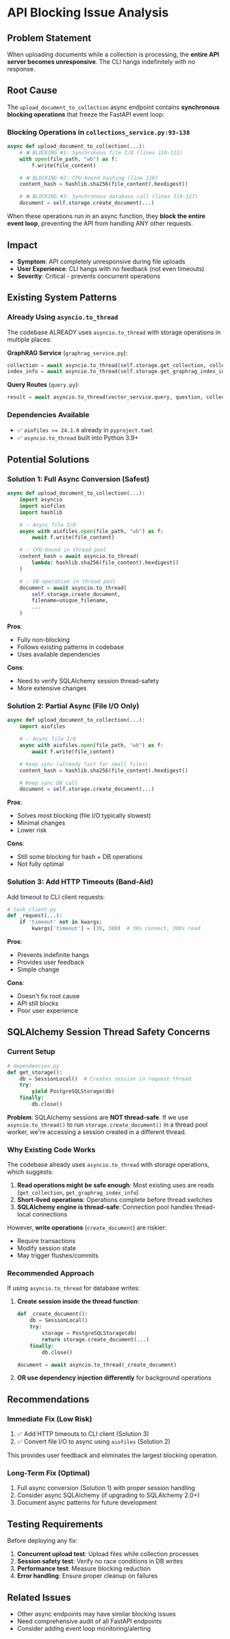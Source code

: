 # API Blocking Issue Analysis

## Problem Statement

When uploading documents while a collection is processing, the **entire API server becomes unresponsive**. The CLI hangs indefinitely with no response.

## Root Cause

The `upload_document_to_collection` async endpoint contains **synchronous blocking operations** that freeze the FastAPI event loop:

### Blocking Operations in `collections_service.py:93-138`

```python
async def upload_document_to_collection(...):
    # ❌ BLOCKING #1: Synchronous file I/O (lines 110-111)
    with open(file_path, "wb") as f:
        f.write(file_content)

    # ❌ BLOCKING #2: CPU-bound hashing (line 116)
    content_hash = hashlib.sha256(file_content).hexdigest()

    # ❌ BLOCKING #3: Synchronous database call (lines 119-127)
    document = self.storage.create_document(...)
```

When these operations run in an async function, they **block the entire event loop**, preventing the API from handling ANY other requests.

## Impact

- **Symptom**: API completely unresponsive during file uploads
- **User Experience**: CLI hangs with no feedback (not even timeouts)
- **Severity**: Critical - prevents concurrent operations

## Existing System Patterns

### Already Using `asyncio.to_thread`

The codebase ALREADY uses `asyncio.to_thread` with storage operations in multiple places:

**GraphRAG Service** (`graphrag_service.py`):
```python
collection = await asyncio.to_thread(self.storage.get_collection, collection_id)
index_info = await asyncio.to_thread(self.storage.get_graphrag_index_info, ...)
```

**Query Routes** (`query.py`):
```python
result = await asyncio.to_thread(vector_service.query, question, collection_id)
```

### Dependencies Available

- ✅ `aiofiles >= 24.1.0` already in `pyproject.toml`
- ✅ `asyncio.to_thread` built into Python 3.9+

## Potential Solutions

### Solution 1: Full Async Conversion (Safest)

```python
async def upload_document_to_collection(...):
    import asyncio
    import aiofiles
    import hashlib

    # ✅ Async file I/O
    async with aiofiles.open(file_path, "wb") as f:
        await f.write(file_content)

    # ✅ CPU-bound in thread pool
    content_hash = await asyncio.to_thread(
        lambda: hashlib.sha256(file_content).hexdigest()
    )

    # ✅ DB operation in thread pool
    document = await asyncio.to_thread(
        self.storage.create_document,
        filename=unique_filename,
        ...
    )
```

**Pros**:
- Fully non-blocking
- Follows existing patterns in codebase
- Uses available dependencies

**Cons**:
- Need to verify SQLAlchemy session thread-safety
- More extensive changes

### Solution 2: Partial Async (File I/O Only)

```python
async def upload_document_to_collection(...):
    import aiofiles

    # ✅ Async file I/O
    async with aiofiles.open(file_path, "wb") as f:
        await f.write(file_content)

    # Keep sync (already fast for small files)
    content_hash = hashlib.sha256(file_content).hexdigest()

    # Keep sync DB call
    document = self.storage.create_document(...)
```

**Pros**:
- Solves most blocking (file I/O typically slowest)
- Minimal changes
- Lower risk

**Cons**:
- Still some blocking for hash + DB operations
- Not fully optimal

### Solution 3: Add HTTP Timeouts (Band-Aid)

Add timeout to CLI client requests:

```python
# task_client.py
def _request(...):
    if 'timeout' not in kwargs:
        kwargs['timeout'] = (30, 300)  # 30s connect, 300s read
```

**Pros**:
- Prevents indefinite hangs
- Provides user feedback
- Simple change

**Cons**:
- Doesn't fix root cause
- API still blocks
- Poor user experience

## SQLAlchemy Session Thread Safety Concerns

### Current Setup

```python
# dependencies.py
def get_storage():
    db = SessionLocal()  # Creates session in request thread
    try:
        yield PostgreSQLStorage(db)
    finally:
        db.close()
```

**Problem**: SQLAlchemy sessions are **NOT thread-safe**. If we use `asyncio.to_thread()` to run `storage.create_document()` in a thread pool worker, we're accessing a session created in a different thread.

### Why Existing Code Works

The codebase already uses `asyncio.to_thread` with storage operations, which suggests:

1. **Read operations might be safe enough**: Most existing uses are reads (`get_collection`, `get_graphrag_index_info`)
2. **Short-lived operations**: Operations complete before thread switches
3. **SQLAlchemy engine is thread-safe**: Connection pool handles thread-local connections

However, **write operations** (`create_document`) are riskier:
- Require transactions
- Modify session state
- May trigger flushes/commits

### Recommended Approach

If using `asyncio.to_thread` for database writes:

1. **Create session inside the thread function**:
   ```python
   def _create_document():
       db = SessionLocal()
       try:
           storage = PostgreSQLStorage(db)
           return storage.create_document(...)
       finally:
           db.close()

   document = await asyncio.to_thread(_create_document)
   ```

2. **OR use dependency injection differently** for background operations

## Recommendations

### Immediate Fix (Low Risk)

1. ✅ Add HTTP timeouts to CLI client (Solution 3)
2. ✅ Convert file I/O to async using `aiofiles` (Solution 2)

This provides user feedback and eliminates the largest blocking operation.

### Long-Term Fix (Optimal)

1. Full async conversion (Solution 1) with proper session handling
2. Consider async SQLAlchemy (if upgrading to SQLAlchemy 2.0+)
3. Document async patterns for future development

## Testing Requirements

Before deploying any fix:

1. **Concurrent upload test**: Upload files while collection processes
2. **Session safety test**: Verify no race conditions in DB writes
3. **Performance test**: Measure blocking reduction
4. **Error handling**: Ensure proper cleanup on failures

## Related Issues

- Other async endpoints may have similar blocking issues
- Need comprehensive audit of all FastAPI endpoints
- Consider adding event loop monitoring/alerting
